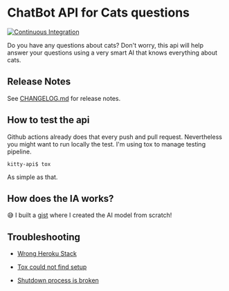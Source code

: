 # ChatBot API for Cats questions

[![Continuous Integration](https://github.com/igormcsouza/kitty-api/actions/workflows/ci.yml/badge.svg?branch=master)](https://github.com/igormcsouza/kitty-api/actions/workflows/ci.yml)

Do you have any questions about cats? Don't worry, this api will help answer
your questions using a very smart AI that knows everything about cats.

## Release Notes

See [CHANGELOG.md](CHANGELOG.md) for release notes.

## How to test the api

Github actions already does that every push and pull request. Nevertheless you
might want to run locally the test. I'm using tox to manage testing pipeline.

    kitty-api$ tox

As simple as that.

## How does the IA works?

:sweat_smile: I built a
[gist](https://gist.github.com/igormcsouza/c8ec7f56de42c782ee2e82b7e96eb99b)
where I created the AI model from scratch!

## Troubleshooting

* [Wrong Heroku Stack](https://gist.github.com/igormcsouza/17282ec2189cb822a66a2d05e8d6800d#wrong-heroku-stack)

* [Tox could not find setup](https://gist.github.com/igormcsouza/17282ec2189cb822a66a2d05e8d6800d#tox-could-not-find-setup)

* [Shutdown process is broken](https://gist.github.com/igormcsouza/17282ec2189cb822a66a2d05e8d6800d#shutdown-process-is-broken)

